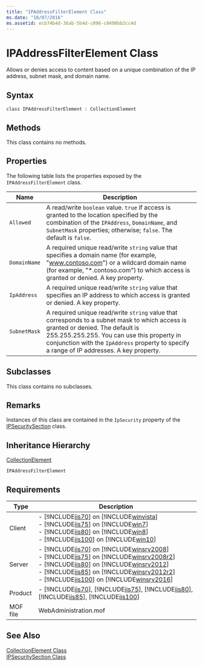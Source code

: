 ```yaml
---
title: "IPAddressFilterElement Class"
ms.date: "10/07/2016"
ms.assetid: ecb74b4d-36ab-5b4d-c096-c0490bb2cc4d
---
```

# IPAddressFilterElement Class
Allows or denies access to content based on a unique combination of the IP address, subnet mask, and domain name.  
  
## Syntax  
  
```vbs  
class IPAddressFilterElement : CollectionElement  
```  
  
## Methods  
 This class contains no methods.  
  
## Properties  
 The following table lists the properties exposed by the `IPAddressFilterElement` class.  
  
|Name|Description|  
|----------|-----------------|  
|`Allowed`|A read/write `boolean` value. `true` if access is granted to the location specified by the combination of the `IPAddress`, `DomainName`, and `SubnetMask` properties; otherwise; `false`. The default is `false`.|  
|`DomainName`|A required unique read/write `string` value that specifies a domain name (for example, "www.contoso.com") or a wildcard domain name (for example, "*.contoso.com") to which access is granted or denied. A key property.|  
|`IpAddress`|A required unique read/write `string` value that specifies an IP address to which access is granted or denied. A key property.|  
|`SubnetMask`|A required unique read/write `string` value that corresponds to a subnet mask to which access is granted or denied. The default is 255.255.255.255. You can use this property in conjunction with the `IpAddress` property to specify a range of IP addresses. A key property.|  
  
## Subclasses  
 This class contains no subclasses.  
  
## Remarks  
 Instances of this class are contained in the `IpSecurity` property of the [IPSecuritySection](../wmi-provider/ipsecuritysection-class.md) class.  
  
## Inheritance Hierarchy  
 [CollectionElement](../wmi-provider/collectionelement-class.md)  
  
 `IPAddressFilterElement`  
  
## Requirements  
  
|Type|Description|  
|----------|-----------------|  
|Client|-   [!INCLUDE[iis70](../wmi-provider/includes/iis70-md.md)] on [!INCLUDE[winvista](../wmi-provider/includes/winvista-md.md)]<br />-   [!INCLUDE[iis75](../wmi-provider/includes/iis75-md.md)] on [!INCLUDE[win7](../wmi-provider/includes/win7-md.md)]<br />-   [!INCLUDE[iis80](../wmi-provider/includes/iis80-md.md)] on [!INCLUDE[win8](../wmi-provider/includes/win8-md.md)]<br />-   [!INCLUDE[iis100](../wmi-provider/includes/iis100-md.md)] on [!INCLUDE[win10](../wmi-provider/includes/win10-md.md)]|  
|Server|-   [!INCLUDE[iis70](../wmi-provider/includes/iis70-md.md)] on [!INCLUDE[winsrv2008](../wmi-provider/includes/winsrv2008-md.md)]<br />-   [!INCLUDE[iis75](../wmi-provider/includes/iis75-md.md)] on [!INCLUDE[winsrv2008r2](../wmi-provider/includes/winsrv2008r2-md.md)]<br />-   [!INCLUDE[iis80](../wmi-provider/includes/iis80-md.md)] on [!INCLUDE[winsrv2012](../wmi-provider/includes/winsrv2012-md.md)]<br />-   [!INCLUDE[iis85](../wmi-provider/includes/iis85-md.md)] on [!INCLUDE[winsrv2012r2](../wmi-provider/includes/winsrv2012r2-md.md)]<br />-   [!INCLUDE[iis100](../wmi-provider/includes/iis100-md.md)] on [!INCLUDE[winsrv2016](../wmi-provider/includes/winsrv2016-md.md)]|  
|Product|-   [!INCLUDE[iis70](../wmi-provider/includes/iis70-md.md)], [!INCLUDE[iis75](../wmi-provider/includes/iis75-md.md)], [!INCLUDE[iis80](../wmi-provider/includes/iis80-md.md)], [!INCLUDE[iis85](../wmi-provider/includes/iis85-md.md)], [!INCLUDE[iis100](../wmi-provider/includes/iis100-md.md)]|  
|MOF file|WebAdministration.mof|  
  
## See Also  
 [CollectionElement Class](../wmi-provider/collectionelement-class.md)   
 [IPSecuritySection Class](../wmi-provider/ipsecuritysection-class.md)